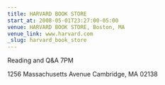 ```yaml
---
title: HARVARD BOOK STORE
start_at: 2008-05-01T23:27:00-05:00
venue: HARVARD BOOK STORE, Boston, MA
venue_link: www.harvard.com
_slug: harvard_book_store
---
```


Reading and Q&A
7PM

1256 Massachusetts Avenue
Cambridge, MA 02138


